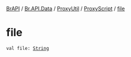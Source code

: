 [BrAPI](../../../index.md) / [Br.API.Data](../../index.md) / [ProxyUtil](../index.md) / [ProxyScript](index.md) / [file](./file.md)

# file

`val file: `[`String`](https://kotlinlang.org/api/latest/jvm/stdlib/kotlin/-string/index.html)